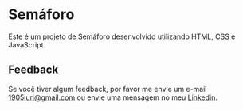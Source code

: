# Semáforo

Este é um projeto de Semáforo desenvolvido utilizando HTML, CSS e JavaScript.

## Feedback

Se você tiver algum feedback, por favor me envie um e-mail 1905iuri@gmail.com ou envie uma mensagem no meu [Linkedin](https://www.linkedin.com/in/iuricontarelli/).

